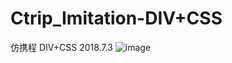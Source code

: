 # Ctrip_Imitation-DIV+CSS
仿携程 DIV+CSS 2018.7.3
![image](https://github.com/Cejron/Ctrip_Imitation-DIV-CSS/tree/master/screenshots/xc.png)
